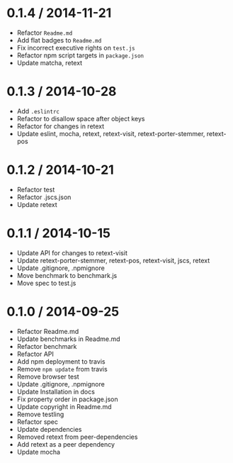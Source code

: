 
0.1.4 / 2014-11-21
==================

 * Refactor `Readme.md`
 * Add flat badges to `Readme.md`
 * Fix incorrect executive rights on `test.js`
 * Refactor npm script targets in `package.json`
 * Update matcha, retext

0.1.3 / 2014-10-28
==================

 * Add `.eslintrc`
 * Refactor to disallow space after object keys
 * Refactor for changes in retext
 * Update eslint, mocha, retext, retext-visit, retext-porter-stemmer, retext-pos

0.1.2 / 2014-10-21
==================

 * Refactor test
 * Refactor .jscs.json
 * Update retext

0.1.1 / 2014-10-15
==================

 * Update API for changes to retext-visit
 * Update retext-porter-stemmer, retext-pos, retext-visit, jscs, retext
 * Update .gitignore, .npmignore
 * Move benchmark to benchmark.js
 * Move spec to test.js

0.1.0 / 2014-09-25
==================

 * Refactor Readme.md
 * Update benchmarks in Readme.md
 * Refactor benchmark
 * Refactor API
 * Add npm deployment to travis
 * Remove `npm update` from travis
 * Remove browser test
 * Update .gitignore, .npmignore
 * Update Installation in docs
 * Fix property order in package.json
 * Update copyright in Readme.md
 * Remove testling
 * Refactor spec
 * Update dependencies
 * Removed retext from peer-dependencies
 * Add retext as a peer dependency
 * Update mocha
